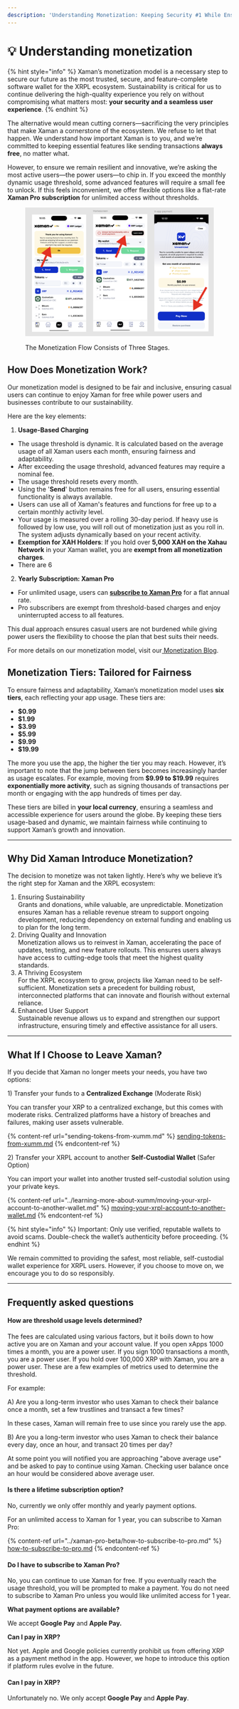 ```yaml
---
description: 'Understanding Monetization: Keeping Security #1 While Ensuring Sustainability'
---
```


# 💡 Understanding monetization

{% hint style="info" %}
Xaman’s monetization model is a necessary step to secure our future as the most trusted, secure, and feature-complete software wallet for the XRPL ecosystem. Sustainability is critical for us to continue delivering the high-quality experience you rely on without compromising what matters most: **your security and a seamless user experience**.
{% endhint %}

The alternative would mean cutting corners—sacrificing the very principles that make Xaman a cornerstone of the ecosystem. We refuse to let that happen. We understand how important Xaman is to you, and we’re committed to keeping essential features like sending transactions **always free**, no matter what.

However, to ensure we remain resilient and innovative, we’re asking the most active users—the power users—to chip in. If you exceed the monthly dynamic usage threshold, some advanced features will require a small fee to unlock. If this feels inconvenient, we offer flexible options like a flat-rate **Xaman Pro subscription** for unlimited access without thresholds.

<figure><img src="../.gitbook/assets/image (61) (1).png" alt=""><figcaption><p>The Monetization Flow Consists of Three Stages.</p></figcaption></figure>

## How Does Monetization Work?

Our monetization model is designed to be fair and inclusive, ensuring casual users can continue to enjoy Xaman for free while power users and businesses contribute to our sustainability.

Here are the key elements:

1. **Usage-Based Charging**

* The usage threshold is dynamic. It is calculated based on the average usage of all Xaman users each month, ensuring fairness and adaptability.
* After exceeding the usage threshold, advanced features may require a nominal fee.
* The usage threshold resets every month.
* Using the '**Send**' button remains free for all users, ensuring essential functionality is always available.
* Users can use all of Xaman's features and functions for free up to a certain monthly activity level.
* Your usage is measured over a rolling 30-day period. If heavy use is followed by low use, you will roll out of monetization just as you roll in. The system adjusts dynamically based on your recent activity.
* **Exemption for XAH Holders**: If you hold over **5,000 XAH on the Xahau Network** in your Xaman wallet, you are **exempt from all monetization charges**.
* There are 6&#x20;

2. **Yearly Subscription: Xaman Pro**

* For unlimited usage, users can [**subscribe to Xaman Pro**](../xaman-pro-beta/how-to-subscribe-to-pro.md) for a flat annual rate.
* Pro subscribers are exempt from threshold-based charges and enjoy uninterrupted access to all features.



This dual approach ensures casual users are not burdened while giving power users the flexibility to choose the plan that best suits their needs.

For more details on our monetization model, visit our[ Monetization Blog](https://xaman.app/blog/building-a-sustainable-future-for-xaman-introducing-monetization-and-revenue-sharing).

## **Monetization Tiers: Tailored for Fairness**

To ensure fairness and adaptability, Xaman’s monetization model uses **six tiers**, each reflecting your app usage. These tiers are:

* **$0.99**
* **$1.99**
* **$3.99**
* **$5.99**
* **$9.99**
* **$19.99**

The more you use the app, the higher the tier you may reach. However, it’s important to note that the jump between tiers becomes increasingly harder as usage escalates. For example, moving from **$9.99 to $19.99** requires **exponentially more activity**, such as signing thousands of transactions per month or engaging with the app hundreds of times per day.

These tiers are billed in **your local currency**, ensuring a seamless and accessible experience for users around the globe. By keeping these tiers usage-based and dynamic, we maintain fairness while continuing to support Xaman’s growth and innovation.

***

## Why Did Xaman Introduce Monetization?

The decision to monetize was not taken lightly. Here’s why we believe it’s the right step for Xaman and the XRPL ecosystem:

1. Ensuring Sustainability\
   Grants and donations, while valuable, are unpredictable. Monetization ensures Xaman has a reliable revenue stream to support ongoing development, reducing dependency on external funding and enabling us to plan for the long term.
2. Driving Quality and Innovation\
   Monetization allows us to reinvest in Xaman, accelerating the pace of updates, testing, and new feature rollouts. This ensures users always have access to cutting-edge tools that meet the highest quality standards.
3. A Thriving Ecosystem\
   For the XRPL ecosystem to grow, projects like Xaman need to be self-sufficient. Monetization sets a precedent for building robust, interconnected platforms that can innovate and flourish without external reliance.
4. Enhanced User Support\
   Sustainable revenue allows us to expand and strengthen our support infrastructure, ensuring timely and effective assistance for all users.

***

## What If I Choose to Leave Xaman?

If you decide that Xaman no longer meets your needs, you have two options:

1\) Transfer your funds to a **Centralized Exchange** (Moderate Risk)

You can transfer your XRP to a centralized exchange, but this comes with moderate risks. Centralized platforms have a history of breaches and failures, making user assets vulnerable.

{% content-ref url="sending-tokens-from-xumm.md" %}
[sending-tokens-from-xumm.md](sending-tokens-from-xumm.md)
{% endcontent-ref %}

2\) Transfer your XRPL account to another **Self-Custodial Wallet** (Safer Option)

You can import your wallet into another trusted self-custodial solution using your private keys.

{% content-ref url="../learning-more-about-xumm/moving-your-xrpl-account-to-another-wallet.md" %}
[moving-your-xrpl-account-to-another-wallet.md](../learning-more-about-xumm/moving-your-xrpl-account-to-another-wallet.md)
{% endcontent-ref %}

{% hint style="info" %}
Important: Only use verified, reputable wallets to avoid scams. Double-check the wallet’s authenticity before proceeding.
{% endhint %}

We remain committed to providing the safest, most reliable, self-custodial wallet experience for XRPL users. However, if you choose to move on, we encourage you to do so responsibly.

***

## Frequently asked questions

#### How are threshold usage levels determined?

The fees are calculated using various factors, but it boils down to how active you are on Xaman and your account value. If you open xApps 1000 times a month, you are a power user. If you sign 1000 transactions a month, you are a power user. If you hold over 100,000 XRP with Xaman, you are a power user. These are a few examples of metrics used to determine the threshold.

For example:

A) Are you a long-term investor who uses Xaman to check their balance once a month, set a few trustlines and transact a few times?&#x20;

In these cases, Xaman will remain free to use since you rarely use the app.

B) Are you a long-term investor who uses Xaman to check their balance every day, once an hour, and transact 20 times per day?&#x20;

At some point you will notified you are approaching "above average use" and be asked to pay to continue using Xaman. Checking user balance once an hour would be considered above average user.

#### Is there a lifetime subscription option?

No, currently we only offer monthly and yearly payment options.&#x20;

For an unlimited access to Xaman for 1 year, you can subscribe to Xaman Pro:

{% content-ref url="../xaman-pro-beta/how-to-subscribe-to-pro.md" %}
[how-to-subscribe-to-pro.md](../xaman-pro-beta/how-to-subscribe-to-pro.md)
{% endcontent-ref %}

#### Do I have to subscribe to Xaman Pro?

No, you can continue to use Xaman for free. If you eventually reach the usage threshold, you will be prompted to make a payment. You do not need to subscribe to Xaman Pro unless you would like unlimited access for 1 year.

**What payment options are available?**

We accept **Google Pay** and **Apple Pay.**

**Can I pay in XRP?**

Not yet. Apple and Google policies currently prohibit us from offering XRP as a payment method in the app. However, we hope to introduce this option if platform rules evolve in the future.

#### Can I pay in XRP?

Unfortunately no. We only accept **Google Pay** and **Apple Pay**.

